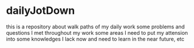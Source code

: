 # dailyJotDown
this is a repository about walk paths of my daily work
some problems and questions I met throughout my work
some areas I need to put my attension into
some knowledges I lack now and need to learn in the near future, etc
